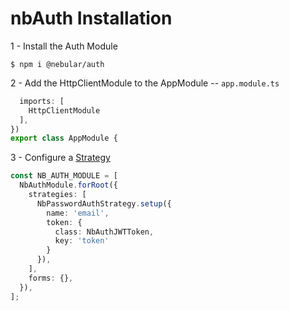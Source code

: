 # nbAuth Installation


1 - Install the Auth Module

```
$ npm i @nebular/auth
```

2 - Add the HttpClientModule to the AppModule -- `app.module.ts`

```typescript
  imports: [
    HttpClientModule
  ],
})
export class AppModule {
```

3 - Configure a [Strategy](https://akveo.github.io/nebular/docs/auth/configuring-a-strategy#strategy)

```typescript
const NB_AUTH_MODULE = [
  NbAuthModule.forRoot({
    strategies: [
      NbPasswordAuthStrategy.setup({
        name: 'email',
        token: {
          class: NbAuthJWTToken,
          key: 'token'
        }
      }),
    ],
    forms: {},
  }),
];
```

